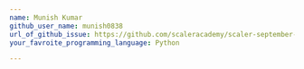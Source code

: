 ```yaml
---
name: Munish Kumar
github_user_name: munish0838
url_of_github_issue: https://github.com/scaleracademy/scaler-september-open-source-challenge/issues/50
your_favroite_programming_language: Python

---
```

